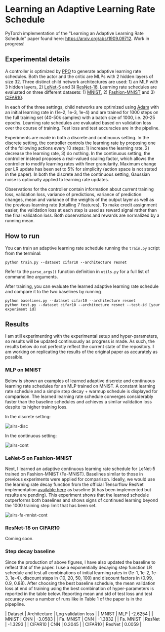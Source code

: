 # Learning an Adaptive Learning Rate Schedule

PyTorch implementation of the "Learning an Adaptive Learning Rate Schedule" paper found here: https://arxiv.org/abs/1909.09712. Work in progress!

## Experimental details

A controller is optimized by [PPO](https://arxiv.org/abs/1707.06347) to generate adaptive learning rate schedules. Both the actor and the critic are MLPs with 2 hidden layers of size 32.
Three distinct child network architectures are used: 1) an MLP with 3 hidden layers, 2) [LeNet-5](http://yann.lecun.com/exdb/publis/pdf/lecun-98.pdf) and 3) [ResNet-18](https://arxiv.org/abs/1512.03385). Learning rate schedules are evaluated on three different datasets: 1) [MNIST](http://yann.lecun.com/exdb/mnist/), 2) [Fashion-MNIST](https://arxiv.org/abs/1708.07747) and 3) [CIFAR10](https://www.cs.toronto.edu/~kriz/cifar.html).

In each of the three settings, child networks are optimized using [Adam](https://arxiv.org/abs/1412.6980) with an initial learning rate in (1e-2, 1e-3, 1e-4) and are trained for 1000 steps on the full training set (40-50k samples) with a batch size of 1000, i.e. 20-25 epochs. Learning rate schedules are evaluated based on validation loss over the course of training. Test loss and test accuracies are in the pipeline.

Experiments are made in both a discrete and continuous setting. In the discrete setting, the controller controls the learning rate by proposing one of the following actions every 10 steps: 1) increase the learning rate, 2) decrease the learning rate, 3) do nothing. In the continuous setting, the controller instead proposes a real-valued scaling factor, which allows the controller to modify learning rates with finer granularity. Maximum change per LR update has been set to 5% for simplicity (action space is not stated in the paper). In both the discrete and the continuous setting, Gaussian noise is optionally applied to learning rate updates.

Observations for the controller contain information about current training loss, validation loss, variance of predictions, variance of prediction changes, mean and variance of the weights of the output layer as well as the previous learning rate (totalling 7 features). To make credit assignment easier, the validation loss at each step is used as reward signal rather than the final validation loss. Both observations and rewards are normalized by a running mean.

## How to run

You can train an adaptive learning rate schedule running the `train.py` script from the terminal:

```
python train.py --dataset cifar10 --architecture resnet
```

Refer to the `parse_args()` function definition in `utils.py` for a full list of command line arguments.

After training, you can evaluate the learned adaptive learning rate schedule and compare it to the two baselines by running

```
python baselines.py --dataset cifar10 --architecture resnet
python test.py --dataset cifar10 --architecture resnet --test-id [your experiment id]
```


## Results

I am still experimenting with the experimental setup and hyper-parameters, so results will be updated continuously as progress is made. As such, the results below do not perfectly reflect the current state of the repository. I am working on replicating the results of the original paper as accurately as possible.

### MLP on MNIST

Below is shown an examples of learned adaptive discrete and continuous learning rate schedules for an MLP trained on MNIST. A constant learning rate schedule and a simple step decay + warmup schedule is displayed for comparison. The learned learning rate schedule converges considerably faster than the baseline schedules and achieves a similar validation loss despite its higher training loss.

In the discrete setting:

![alrs-disc](https://i.imgur.com/JBrOZUD.png)

In the continuous setting:

![alrs-cont](https://i.imgur.com/mksi6Ll.png)


### LeNet-5 on Fashion-MNIST

Next, I learned an adaptive continuous learning rate schedule for LeNet-5 trained on Fashion-MNIST (Fa-MNIST). Baselines similar to those in previous experiments were applied for comparison. Ideally, we would use the learning rate decay function from the official Tensorflow ResNet implementation [available here](https://github.com/tensorflow/models/blob/master/official/r1/resnet/resnet_run_loop.py) as baseline (it has been implemented but results are pending). This experiment shows that the learned schedule outperforms both baselines and shows signs of continued learning beyond the 1000 training step limit that has been set.

![alrs-fa-mnist-cont](https://i.imgur.com/HU8odsa.png)


### ResNet-18 on CIFAR10

Coming soon.


### Step decay baseline

Since the production of above figures, I have also updated the baseline to reflect that of the paper. I use a exponentially decaying step function LR schedule and test all combinations of initial learning rates in (1e-1, 1e-2, 1e-3, 1e-4), discount steps in (10, 20, 50, 100) and discount factors in (0.99, 0.9, 0.88). After choosing the best baseline schedule, the mean validation loss at end of training using the best combination of hyper-parameters is reported in the table below. Reporting mean and std of test loss and test accuracy over a number of runs like in Table 1 of the paper is in the pipepline.

| Dataset | Architecture | Log validation loss |
| MNIST | MLP | -2.6254 |
| MNIST | CNN | -3.0583 |
| Fa. MNIST | CNN | -1.3832 |
| Fa. MNIST | ResNet | -1.3293 |
| CIFAR10 | CNN | 0.2045 |
| CIFAR10 | ResNet | 0.0059 |
